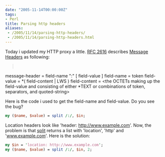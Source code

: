 ```yaml
---
date: "2005-11-14T00:00:00Z"
tags:
- Perl
title: Parsing http headers
aliases:
 - /2005/11/14/parsing-http-headers/
 - /2005/11/14/parsing-http-headers.html
---
```

Today i updated my HTTP proxy a little. [RFC 2616](http://www.w3.org/Protocols/rfc2616/rfc2616.html) describes [Message Headers](http://www.w3.org/Protocols/rfc2616/rfc2616-sec4.html#sec4.2) as following:

> <div>
>   <pre>
message-header = field-name ":" [ field-value ]
field-name     = token
field-value    = *( field-content | LWS )
field-content  = &lt;the OCTETs making up the field-value and consisting of
                 either *TEXT or combinations of token, separators,
                 and quoted-string&gt;
</pre>
> </div>

Here is the code i used to get the field-name and field-value. Do you see the bug?

```perl
my ($name, $value) = split /:/, $in;
```

Location headers look like 'header: http://www.example.com'. Now, the problem is that [split](http://perldoc.perl.org/functions/split.html) returns a list with 'location', 'http' and 'www.example.com'. Here is the solution:

```perl 
my $in = 'location: http://www.example.com';
my ($name, $value) = split /:/, $in, 2;
```
